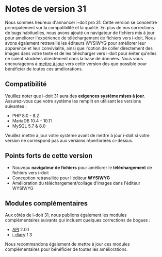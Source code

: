 # Notes de version 31 

Nous sommes heureux d'annoncer i-doit pro 31. Cette version se concentre principalement sur la compatibilité et la qualité. En plus de nos corrections de bugs habituelles, nous avons ajouté un navigateur de fichiers mis à jour pour améliorer l'expérience de téléchargement de fichiers vers i-doit. Nous avons également retravaillé les éditeurs WYSIWYG pour améliorer leur apparence et leur convivialité, ainsi que l'option de coller directement des images dans votre texte et de les télécharger vers i-doit pour éviter qu'elles ne soient stockées directement dans la base de données.
Nous vous encourageons à [mettre à jour](https://kb.i-doit.com/fr/maintenance-and-operation/update.html) vers cette version dès que possible pour bénéficier de toutes ces améliorations.

## Compatibilité 

Veuillez noter que i-doit 31 aura des **exigences système mises à jour**. Assurez-vous que votre système les remplit en utilisant les versions suivantes :

-   PHP 8.0 - 8.2
-   MariaDB 10.4 - 10.11
-   MySQL 5.7 & 8.0

Veuillez mettre à jour votre système avant de mettre à jour i-doit si votre version ne correspond pas aux versions répertoriées ci-dessus.

## Points forts de cette version 

-   Nouveau **navigateur de fichiers** pour améliorer le **téléchargement** de fichiers vers i-doit
-   Conception retravaillée pour l'éditeur **WYSIWYG**
-   Amélioration du téléchargement/collage d'images dans l'éditeur WYSIWYG

## Modules complémentaires

Aux côtés de i-doit 31, nous publions également les modules complémentaires suivants qui incluent quelques corrections de bogues :

-   [API](https://kb.i-doit.com/en/i-doit-pro-add-ons/api/index.html) 2.0.1
-   [i-diary](https://kb.i-doit.com/en/i-doit-pro-add-ons/i-diary/index.html) 1.3

Nous recommandons également de mettre à jour ces modules complémentaires pour bénéficier de toutes les améliorations.


